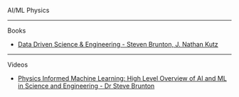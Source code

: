 AI/ML Physics

- - - -
Books

* [Data Driven Science & Engineering - Steven Brunton, J. Nathan Kutz](https://faculty.washington.edu/sbrunton/databookRL.pdf)

- - - -
Videos

* [Physics Informed Machine Learning: High Level Overview of AI and ML in Science and Engineering - Dr Steve Brunton](https://youtu.be/JoFW2uSd3Uo?si=JTk2nIiXFg4x5Lhl)
